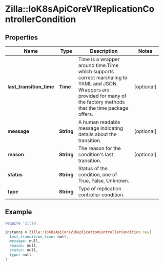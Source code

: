 # Zilla::IoK8sApiCoreV1ReplicationControllerCondition

## Properties

| Name | Type | Description | Notes |
| ---- | ---- | ----------- | ----- |
| **last_transition_time** | **Time** | Time is a wrapper around time.Time which supports correct marshaling to YAML and JSON.  Wrappers are provided for many of the factory methods that the time package offers. | [optional] |
| **message** | **String** | A human readable message indicating details about the transition. | [optional] |
| **reason** | **String** | The reason for the condition&#39;s last transition. | [optional] |
| **status** | **String** | Status of the condition, one of True, False, Unknown. |  |
| **type** | **String** | Type of replication controller condition. |  |

## Example

```ruby
require 'zilla'

instance = Zilla::IoK8sApiCoreV1ReplicationControllerCondition.new(
  last_transition_time: null,
  message: null,
  reason: null,
  status: null,
  type: null
)
```

